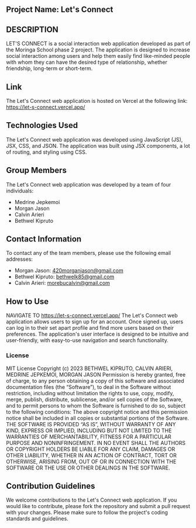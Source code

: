 ## Project Name: Let's Connect

## DESCRIPTION
LET'S CONNECT is a social interaction web application developed as part of the Moringa School phase 2 project. The application is designed to increase social interaction among users and help them easily find like-minded people with whom they can have the desired type of relationship, whether friendship, long-term or short-term. 

## Link

The Let's Connect web application is hosted on Vercel at the following link: https://let-s-connect.vercel.app/

## Technologies Used

The Let's Connect web application was developed using JavaScript (JS), JSX, CSS, and JSON. The application was built using JSX components, a lot of routing, and styling using CSS.

## Group Members

The Let's Connect web application was developed by a team of four individuals:
- Medrine Jepkemoi
- Morgan Jason
- Calvin Arieri
- Bethwel Kipruto

## Contact Information

To contact any of the team members, please use the following email addresses:
- Morgan Jason: 420morganjason@gmail.com
- Bethwel Kipruto: bethwelk85@gmail.com
- Calvin Arieri: morebucalvin@gmail.com

## How to Use
NAVIGATE TO https://let-s-connect.vercel.app/
The Let's Connect web application allows users to sign up for an account. Once signed up, users can log in to their set apart profile and find more users based on their preferences. The application's user interface is designed to be intuitive and user-friendly, with easy-to-use navigation and search functionality.

### License
MIT License
Copyright (c) 2023 BETHWEL KIPRUTO, CALVIN ARIERI, MEDRINE JEPKEMOI, MORGAN JASON
Permission is hereby granted, free of charge, to any person obtaining a copy
of this software and associated documentation files (the “Software”), to deal
in the Software without restriction, including without limitation the rights
to use, copy, modify, merge, publish, distribute, sublicense, and/or sell
copies of the Software, and to permit persons to whom the Software is
furnished to do so, subject to the following conditions:
The above copyright notice and this permission notice shall be included in all
copies or substantial portions of the Software.
THE SOFTWARE IS PROVIDED “AS IS”, WITHOUT WARRANTY OF ANY KIND, EXPRESS OR
IMPLIED, INCLUDING BUT NOT LIMITED TO THE WARRANTIES OF MERCHANTABILITY,
FITNESS FOR A PARTICULAR PURPOSE AND NONINFRINGEMENT. IN NO EVENT SHALL THE
AUTHORS OR COPYRIGHT HOLDERS BE LIABLE FOR ANY CLAIM, DAMAGES OR OTHER
LIABILITY, WHETHER IN AN ACTION OF CONTRACT, TORT OR OTHERWISE, ARISING FROM,
OUT OF OR IN CONNECTION WITH THE SOFTWARE OR THE USE OR OTHER DEALINGS IN THE
SOFTWARE.

## Contribution Guidelines

We welcome contributions to the Let's Connect web application. If you would like to contribute, please fork the repository and submit a pull request with your changes. Please make sure to follow the project's coding standards and guidelines.
